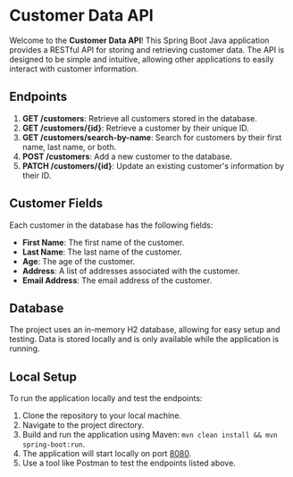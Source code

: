 # Customer Data API

Welcome to the **Customer Data API**! This Spring Boot Java application provides a RESTful API for storing and retrieving customer data. The API is designed to be simple and intuitive, allowing other applications to easily interact with customer information.

## Endpoints

1. **GET /customers**: Retrieve all customers stored in the database.
2. **GET /customers/{id}**: Retrieve a customer by their unique ID.
3. **GET /customers/search-by-name**: Search for customers by their first name, last name, or both.
4. **POST /customers**: Add a new customer to the database.
5. **PATCH /customers/{id}**: Update an existing customer's information by their ID.

## Customer Fields

Each customer in the database has the following fields:

- **First Name**: The first name of the customer.
- **Last Name**: The last name of the customer.
- **Age**: The age of the customer.
- **Address**: A list of addresses associated with the customer.
- **Email Address**: The email address of the customer.

## Database

The project uses an in-memory H2 database, allowing for easy setup and testing. Data is stored locally and is only available while the application is running.

## Local Setup

To run the application locally and test the endpoints:

1. Clone the repository to your local machine.
2. Navigate to the project directory.
3. Build and run the application using Maven: `mvn clean install && mvn spring-boot:run`.
5. The application will start locally on port [8080](http://localhost:8080).
6. Use a tool like Postman to test the endpoints listed above.
